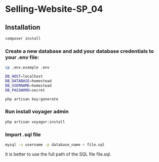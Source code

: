 # Selling-Website-SP_04

## Installation

```bash
composer install
```
### Create a new database and add your database credentials to your .env file:

```bash
cp .env.example .env
```
```bash
DB_HOST=localhost
DB_DATABASE=homestead
DB_USERNAME=homestead
DB_PASSWORD=secret
```

```bash
php artisan key:generate
```

### Run install voyager admin

```bash
php artisan voyager:install
```

### Import .sql file

```bash
mysql -u username -p database_name < file.sql
```
It is better to use the full path of the SQL file file.sql.
